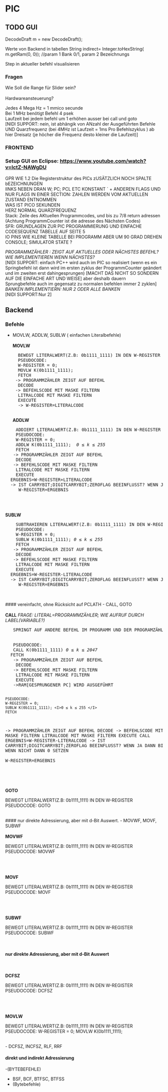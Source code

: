 # PIC

## TODO GUI

 DecodeDraft m = new DecodeDraft();

  
Werte von Backend in tabellen 
String indirect= Integer.toHexString( m.getRam(0, 0)); //param 1 Bank 0/1, param 2 Bezeichnungs

Step in aktueller befehl visualisieren 

### Fragen
Wie Soll die Range für Slider sein?<br/><br/>
Hardwareansteuerung?


Jedes 4 Mega Hz = 1 mmico secunde <br/>
Bei 1 MHz benötigt Befehl 4 psek<br/>
Laufzeit bei jedem befehl um 1 erhöhen ausser bei call und goto<br/>
[NIDI SUPPORT: nein, ist abhängik von ANzahl der Ausgeführten Befehle UND Quarzfrequenz (bei 4MHz ist Laufzeit = 1ms Pro Befehlszyklus ) ab hier Dreisatz (je höcher die Frequenz desto kleiner die Laufzeit)] <br/>

### FRONTEND
### Setup GUI on Eclipse: https://www.youtube.com/watch?v=lctZ-NAWgDU

GPR WIE 1.2 Die Registerstruktur des PICs zUSÄTZLICH NOCH SPALTE bEZEICHNUNGEN<br/>
lINKS NEBEN DRAN W; PC; PCL ETC KONSTANT ´ + ANDEREN FLAGS UND NUR FLAGS IN EINER SECTION: ZAHLEN WERDEN VOM AKTUELLEN ZUSTAND ENTNOMMEN <br/>
WAS IST PICO SEKUNDEN<br/>
HERZ NORMAL QUARZFREQUENZ<br/>
Stack: Zeile des AKtuellen Programmcodes, und bis zu 7/8 return adressen (Achtung ProgrammCounter ist die adresse des Nächsten Codes)<br/>
SFR: GRUNDLAGEN ZUR PIC PROGRAMMIERUNG UND EINFACHE CODESEQUENZ TABELLE AUF SEITE 5<br/>
IO PINS WIE KLEINE TABELLE BEI PROGRAMM ABER UM 90 GRAD DREHEN<br/>
CONSOLE; SIMULATOR STATE ?<br/>

<I>PROGRAMMZÄHLER : ZEIGT AUF AKTUELLES ODER NÄCHSTES BEFEHL? WIE IMPLEMENTIEREN WENN NÄCHSTES?</I><br/>
[NIDI SUPPORT: einfach PC++ wird auch im PIC so realisiert (wenn es ein Springbefehl ist dann wird im ersten zyklus der ProgrammCounter geändert und im zweiten erst dahingesprungen) [MACHT DAS NICHT SO SONDERN AUF DIE EINFACHE ART UND WEISE] aber deshalb dauern <br/>Sprungbefehle auch im gegensatz zu normalen befehlen immer 2 zyklen] 
<I>BANKEN IMPLEMENTIERN: NUR 2 ODER ALLE BANKEN</I><br/>
[NIDI SUPPORT:Nur 2]<br/>
## Backend
### Befehle 
- MOVLW, ADDLW, SUBLW ( einfachen Literalbefehle)
   </br>
   </br>
  <b>MOVLW</b>
  <pRE>
    BEWEGT LITERALWERT(Z.B: 0b1111_1111) IN DEN W-REGISTER
    PSEUDOCODE:
    W-REGISTER = 0;
    MOVLW K(0b1111_1111); <I> </I>
    FETCH
   -> PROGRAMMZÄHLER ZEIGT AUF BEFEHL
    DECODE
   -> BEFEHLSCODE MIT MASKE FILTERN
    LITRALCODE MIT MASKE FILTERN
    EXECUTE
    -> W-REGISTER=LITERALCODE
  </pRE>
  </br>
  <b>ADDLW</b>
<pRE>
    ADDIERT LITERALWERT(Z.B: 0b1111_1111) IN DEN W-REGISTER
    PSEUDOCODE:
    W-REGISTER = 0;
    ADDLW K(0b1111_1111); <I> 0 ≤ k ≤ 255</I>
    FETCH
   -> PROGRAMMZÄHLER ZEIGT AUF BEFEHL
    DECODE
   -> BEFEHLSCODE MIT MASKE FILTERN
    LITRALCODE MIT MASKE FILTERN
    EXECUTE
  ERGEBNIS=W-REGISTER+LITERALCODE
  -> IST CARRYBIT;DIGITCARRYBIT;ZEROFLAG BEEINFLUSST? WENN JA DANN BIT SETZEN WENN NICHT DANN 0 SETZEN  <I> WAS WENN ADDLW UND DANN NACH MOVLW </I>
     W-REGISTER=ERGEBNIS
  </pRE>
 </br>
  </br>
  <b>SUBLW</b>
 <pRE>
    SUBTRAHIEREN LITERALWERT(Z.B: 0b1111_1111) IN DEN W-REGISTER
    PSEUDOCODE:
    W-REGISTER = 0;
    SUBLW K(0b1111_1111); <I>0 ≤ k ≤ 255 </I>
    FETCH
   -> PROGRAMMZÄHLER ZEIGT AUF BEFEHL
    DECODE
   -> BEFEHLSCODE MIT MASKE FILTERN
    LITRALCODE MIT MASKE FILTERN
    EXECUTE
  ERGEBNIS=W-REGISTER-LITERALCODE
  -> IST CARRYBIT;DIGITCARRYBIT;ZEROFLAG BEEINFLUSST? WENN JA DANN BIT SETZEN WENN NICHT DANN 0 SETZEN  
     W-REGISTER=ERGEBNIS
  </pRE>
  </br>
#### vereinfacht, ohne Rücksicht auf PCLATH
- CALL, GOTO
   </br>
   </br>
  <b>CALL</b> <I>FRAGE: LITERAL=PROGRAMMZÄHLER; WIE AUFRUF DURCH LABEL(VARIABLE?)</I>
 </pRE>
 </br>
 <pRE>
   SPRINGT AUF ANDERE BEFEHL IM PROGRAMM UND DER PROGRAMZÄHLER WIRD IM *STACK* GESPEICHERT UND *RETURN* RUFT PROGRAMMZÄHLER IM STACK AUF<I>SPÄTER WEITER</I>
   <BR>
   PSEUDOCODE:
   CALL K(0b1111_1111) <I>0 ≤ k ≤ 2047</I>
  FETCH
   -> PROGRAMMZÄHLER ZEIGT AUF BEFEHL
    DECODE
   -> BEFEHLSCODE MIT MASKE FILTERN
    LITRALCODE MIT MASKE FILTERN
    EXECUTE
   ->RAM[GESPRUNGENER PC] WIRD AUSGEFÜHRT
   
    PSEUDOCODE:
    W-REGISTER = 0;
    SUBLW K(0b1111_1111); <I>0 ≤ k ≤ 255 </I>
    FETCH
   -> PROGRAMMZÄHLER ZEIGT AUF BEFEHL
    DECODE
   -> BEFEHLSCODE MIT MASKE FILTERN
    LITRALCODE MIT MASKE FILTERN
    EXECUTE
   CALL 
  ERGEBNIS=W-REGISTER-LITERALCODE
  -> IST CARRYBIT;DIGITCARRYBIT;ZEROFLAG BEEINFLUSST? WENN JA DANN BIT SETZEN WENN NICHT DANN 0 SETZEN  
     W-REGISTER=ERGEBNIS
  </pRE>
  </br>
   </br>
   </br>
  <b>GOTO</b>
  <p>
    BEWEGT LITERALWERT(Z.B: 0b1111_1111) IN DEN W-REGISTER
    PSEUDOCODE:
    GOTO
    
  </p>
  </br>
  #### nur direkte Adressierung, aber mit d-Bit Auswert.
-  MOVWF, MOVF, SUBWF
   </br>
   </br>
  <b>MOVWF</b>
  <p>
    BEWEGT LITERALWERT(Z.B: 0b1111_1111) IN DEN W-REGISTER
    PSEUDOCODE:
    MOVWF
    
  </p>
  </br>
   </br>
   </br>
  <b>MOVF</b>
  <p>
    BEWEGT LITERALWERT(Z.B: 0b1111_1111) IN DEN W-REGISTER
    PSEUDOCODE:
    MOVF
    
  </p>
  </br>
   </br>
   </br>
  <b>SUBWF</b>
  <p>
    BEWEGT LITERALWERT(Z.B: 0b1111_1111) IN DEN W-REGISTER
    PSEUDOCODE:
    SUBWF
    
  </p>
  </br>
  
  #### nur direkte Adressierung, aber mit d-Bit Auswert
   </br>
   </br>
  <b>DCFSZ</b>
  <p>
    BEWEGT LITERALWERT(Z.B: 0b1111_1111) IN DEN W-REGISTER
    PSEUDOCODE:
    DCFSZ
    
  </p>
  </br>
   </br>
   </br>
  <b>MOVLW</b>
  <p>
    BEWEGT LITERALWERT(Z.B: 0b1111_1111) IN DEN W-REGISTER
    PSEUDOCODE:
    W-REGISTER = 0;
    MOVLW K(0b1111_1111); <I></I>
    
  </p>
  </br>
-  DCFSZ, INCFSZ, RLF, RRF

  #### direkt und indirekt Adressierung
  -(BYTEBEFEHLE)
-  BSF, BCF, BTFSC, BTFSS
-  (Bytebefehle)

